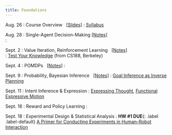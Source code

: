 ```yaml
---
title: Foundations
---
```


Aug. 26
: Course Overview &nbsp; [[Slides]](./assets/pdfs/1Lecture1-Intro.pdf)
  : [Syllabus](https://abajcsy.github.io/human-robot-interaction/syllabus/)

Aug. 28
: Single-Agent Decision-Making [[Notes]](./assets/pdfs/2Lecture2-SequentialDecisionMaking.pdf)  
  : 

Sept. 2
: Value Iteration, Reinforcement Learning &nbsp; [[Notes]](./assets/pdfs/3Lecture3-SolvingMDPs.pdf) &nbsp;   
  : [Test Your Knowledge](./assets/pdfs/TestYourKnowledge-MDPExample.pdf) (from CS188, Berkeley)

Sept. 4
: POMDPs &nbsp; [[Notes]](./assets/pdfs/4Lecture4-POMDPs.pdf)
  : 
  <!-- **HW #1 Out**{: .label .label-default} -->

Sept. 9
: Probability, Bayesian Inference  &nbsp; [[Notes]](./assets/pdfs/5Lecture5-Probability-BayesRule.pdf)
  : [Goal Inference as Inverse Planning](https://escholarship.org/content/qt5v06n97q/qt5v06n97q.pdf)

Sept. 11
: Intent Inference & Expression
  : [Expressing Thought](https://www.leilatakayama.org/downloads/Takayama.Animation_HRI2011_prepress.pdf), [Functional Expressive Motion](https://arxiv.org/abs/2203.02091)

Sept. 16 
: Reward and Policy Learning 
  : 

Sept. 18
: Experimental Design & Statistical Analysis
  : **HW #1 DUE**{: .label .label-default} [A Primer for Conducting Experiments in Human–Robot Interaction](https://dl.acm.org/doi/pdf/10.1145/3412374) 

